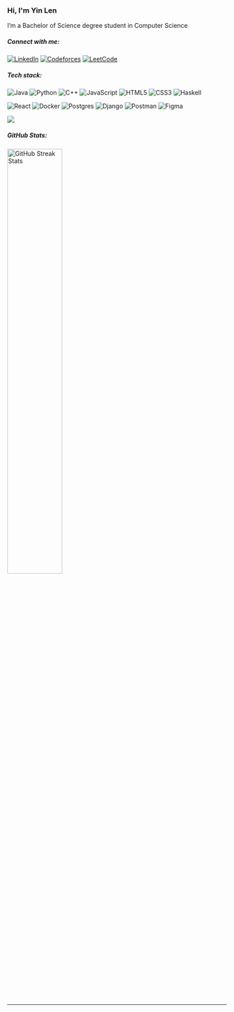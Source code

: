 <h3>  Hi, I'm Yin Len  </h3>

I’m a Bachelor of Science degree student in Computer Science 


<h5 align="left">Connect with me:</h5>

<p align="left">
  
[![LinkedIn](https://img.shields.io/badge/LinkedIn-%230077B5.svg?logo=linkedin&logoColor=white)](https://www.linkedin.com/in/yin-len-wong-mestas-70aa4b274/) 
[![Codeforces](https://img.shields.io/badge/Codeforces-%236D42DC.svg?logo=Codeforces&logoColor=white)](https://codeforces.com/profile/yinlen)
[![LeetCode](https://img.shields.io/badge/LeetCode-%23FFA116.svg?logo=LeetCode&logoColor=white)](https://www.leetcode.com/yinwm88)

<!-- [![Instagram](https://img.shields.io/badge/Instagram-%23E4405F.svg?logo=Instagram&logoColor=white)](https://instagram.com/wonguis) -->



</p>

<h5 align="left">Tech stack:</h5>

![Java](https://img.shields.io/badge/java-%23ED8B00.svg?style=for-the-badge&logo=openjdk&logoColor=white) 
![Python](https://img.shields.io/badge/python-3670A0?style=for-the-badge&logo=python&logoColor=ffdd54) 
![C++](https://img.shields.io/badge/c++-%2300599C.svg?style=for-the-badge&logo=c%2B%2B&logoColor=white) 
![JavaScript](https://img.shields.io/badge/javascript-%23323330.svg?style=for-the-badge&logo=javascript&logoColor=%23F7DF1E) 
![HTML5](https://img.shields.io/badge/html5-%23E34F26.svg?style=for-the-badge&logo=html5&logoColor=white) 
![CSS3](https://img.shields.io/badge/css3-%231572B6.svg?style=for-the-badge&logo=css3&logoColor=white) 
![Haskell](https://img.shields.io/badge/Haskell-5e5086?style=for-the-badge&logo=haskell&logoColor=white) 

![React](https://img.shields.io/badge/react-%2320232a.svg?style=for-the-badge&logo=react&logoColor=%2361DAFB) 
![Docker](https://img.shields.io/badge/docker-%230db7ed.svg?style=for-the-badge&logo=docker&logoColor=white) 
![Postgres](https://img.shields.io/badge/postgres-%23316192.svg?style=for-the-badge&logo=postgresql&logoColor=white) 
![Django](https://img.shields.io/badge/django-%23092E20.svg?style=for-the-badge&logo=django&logoColor=white)
![Postman](https://img.shields.io/badge/Postman-FF6C37?style=for-the-badge&logo=postman&logoColor=white)
![Figma](https://img.shields.io/badge/figma-%23F24E1E.svg?style=for-the-badge&logo=figma&logoColor=white) 

[![](https://visitcount.itsvg.in/api?id=yinwm88&icon=0&color=0)](https://visitcount.itsvg.in)

<h5 align="left">GitHub Stats:</h5>

<img src="https://github-readme-streak-stats.herokuapp.com/?user=yinwm88&theme=dark&hide_border=false" alt="GitHub Streak Stats" style="width: 50%;">


---

<!-- Proudly created with GPRM ( https://gprm.itsvg.in ) -->
